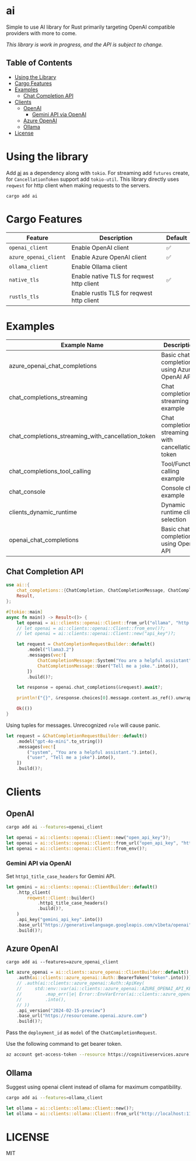 # ai

Simple to use AI library for Rust primarily targeting OpenAI compatible
providers with more to come.

*This library is work in progress, and the API is subject to change.*

## Table of Contents
- [Using the Library](#using-the-library)
- [Cargo Features](#cargo-features)
- [Examples](#examples)
  - [Chat Completion API](#chat-completion-api)
- [Clients](#clients)
  - [OpenAI](#openai)
    - [Gemini API via OpenAI](#gemini-api-via-openai)
  - [Azure OpenAI](#azure-openai)
  - [Ollama](#ollama)
- [License](#license)

# Using the library

Add [ai](https://crates.io/crates/ai) as a dependency along with `tokio`. For
streaming add `futures` create, for `CancellationToken` support add `tokio-util`.
This library directly uses `reqwest` for http client when making requests to the
servers.

```
cargo add ai
```

# Cargo Features

| Feature               | Description                               | Default |
|-----------------------|-------------------------------------------|---------|
| `openai_client`       | Enable OpenAI client                      | ✅      |
| `azure_openai_client` | Enable Azure OpenAI client                | ✅      |
| `ollama_client`       | Enable Ollama client                      |         |
| `native_tls`          | Enable native TLS for reqwest http client | ✅      |
| `rustls_tls`          | Enable rustls TLS for reqwest http client |         |

# Examples

| Example Name                      | Description                                                               |
|-----------------------------------|---------------------------------------------------------------------------|
| azure_openai_chat_completions                         | Basic chat completions using Azure OpenAI API         |
| chat_completions_streaming                            | Chat completions streaming example                    |
| chat_completions_streaming_with_cancellation_token    | Chat completions streaming with cancellation token    |
| chat_completions_tool_calling                         | Tool/Function calling example                         |
| chat_console                                          | Console chat example                                  |
| clients_dynamic_runtime                               | Dynamic runtime client selection                      |
| openai_chat_completions                               | Basic chat completions using OpenAI API               |

## Chat Completion API

```rust
use ai::{
    chat_completions::{ChatCompletion, ChatCompletionMessage, ChatCompletionRequestBuilder},
    Result,
};

#[tokio::main]
async fn main() -> Result<()> {
    let openai = ai::clients::openai::Client::from_url("ollama", "http://localhost:11434/v1")?;
    // let openai = ai::clients::openai::Client::from_env()?;
    // let openai = ai::clients::openai::Client::new("api_key")?;

    let request = ChatCompletionRequestBuilder::default()
        .model("llama3.2")
        .messages(vec![
            ChatCompletionMessage::System("You are a helpful assistant".into()),
            ChatCompletionMessage::User("Tell me a joke.".into()),
        ])
        .build()?;

    let response = openai.chat_completions(&request).await?;

    println!("{}", &response.choices[0].message.content.as_ref().unwrap());

    Ok(())
}
```

Using tuples for messages. Unrecognized `role` will cause panic.

```rust
let request = &ChatCompletionRequestBuilder::default()
    .model("gpt-4o-mini".to_string())
    .messages(vec![
        ("system", "You are a helpful assistant.").into(),
        ("user", "Tell me a joke").into(),
    ])
    .build()?;
```

# Clients

## OpenAI

```sh
cargo add ai --features=openai_client
```

```rust
let openai = ai::clients::openai::Client::new("open_api_key")?;
let openai = ai::clients::openai::Client::from_url("open_api_key", "http://api.openai.com/v1")?;
let openai = ai::clients::openai::Client::from_env()?;
```

### Gemini API via OpenAI

Set `http1_title_case_headers` for Gemini API.

```rust
let gemini = ai::clients::openai::ClientBuilder::default()
    .http_client(
        reqwest::Client::builder()
            .http1_title_case_headers()
            .build()?,
    )
    .api_key("gemini_api_key".into())
    .base_url("https://generativelanguage.googleapis.com/v1beta/openai".into())
    .build()?;
```

## Azure OpenAI

```
cargo add ai --features=azure_openai_client
```

```rust
let azure_openai = ai::clients::azure_openai::ClientBuilder::default()
    .auth(ai::clients::azure_openai::Auth::BearerToken("token".into()))
    // .auth(ai::clients::azure_openai::Auth::ApiKey(
    //     std::env::var(ai::clients::azure_openai::AZURE_OPENAI_API_KEY_ENV_VAR)
    //         .map_err(|e| Error::EnvVarError(ai::clients::azure_openai::AZURE_OPENAI_API_KEY_ENV_VAR.to_string(), e))?
    //         .into(),
    // ))
    .api_version("2024-02-15-preview")
    .base_url("https://resourcename.openai.azure.com")
    .build()?;
```

Pass the `deployment_id` as `model` of the `ChatCompletionRequest`.

Use the following command to get bearer token.

```sh
az account get-access-token --resource https://cognitiveservices.azure.com
```

## Ollama

Suggest using openai client instead of ollama for maximum compatibility.

```sh
cargo add ai --features=ollama_client
```

```rust
let ollama = ai::clients::ollama::Client::new()?;
let ollama = ai::clients::ollama::Client::from_url("http://localhost:11434")?;
```

# LICENSE

MIT
